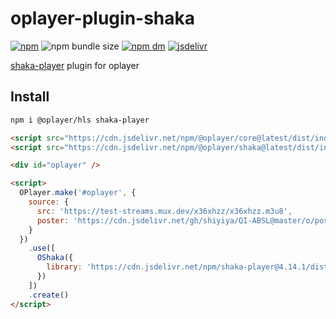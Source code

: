 # oplayer-plugin-shaka

[![npm](https://img.shields.io/npm/v/@oplayer/shaka?style=flat-square&label=@oplayer/shaka)](https://www.npmjs.com/package/@oplayer/shaka)
![npm bundle size](https://img.shields.io/bundlephobia/minzip/@oplayer/shaka?style=flat-square)
[![npm dm](https://img.shields.io/npm/dm/@oplayer/shaka?style=flat-square)](https://www.npmjs.com/package/@oplayer/shaka)
[![jsdelivr](https://data.jsdelivr.com/v1/package/npm/@oplayer/shaka/badge)](https://www.jsdelivr.com/package/npm/@oplayer/shaka)

[shaka-player](https://github.com/shaka-project/shaka-player) plugin for oplayer

## Install

```bash
npm i @oplayer/hls shaka-player
```

```html
<script src="https://cdn.jsdelivr.net/npm/@oplayer/core@latest/dist/index.min.js"></script>
<script src="https://cdn.jsdelivr.net/npm/@oplayer/shaka@latest/dist/index.min.js"></script>

<div id="oplayer" />

<script>
  OPlayer.make('#oplayer', {
    source: {
      src: 'https://test-streams.mux.dev/x36xhzz/x36xhzz.m3u8',
      poster: 'https://cdn.jsdelivr.net/gh/shiyiya/QI-ABSL@master/o/poster.png'
    }
  })
    .use([
      OShaka({
        library: 'https://cdn.jsdelivr.net/npm/shaka-player@4.14.1/dist/shaka-player.compiled.min.js'
      })
    ])
    .create()
</script>
```
